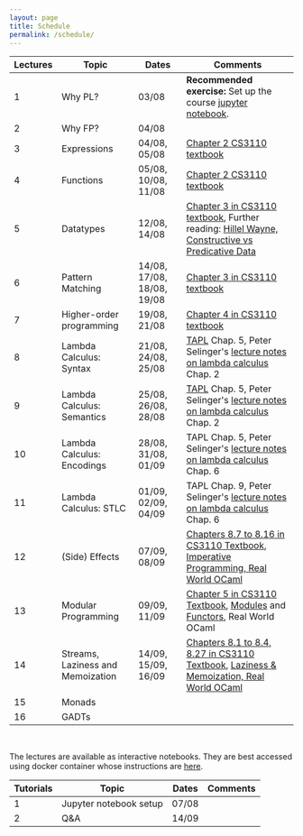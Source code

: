 ```yaml
---
layout: page
title: Schedule
permalink: /schedule/
---
```


| Lectures | Topic | Dates | Comments |
|----------|-------|-------|----------|
| 1 | Why PL? | 03/08 | **Recommended exercise:** Set up the course [jupyter notebook](https://github.com/kayceesrk/cs3100_m20#running-the-jupyter-notebooks). |  
| 2 | Why FP? | 04/08 | |  
| 3 | Expressions | 04/08, 05/08 | [Chapter 2 CS3110 textbook](https://www.cs.cornell.edu/courses/cs3110/2019sp/textbook/basics/intro.html) | 
| 4 | Functions | 05/08, 10/08, 11/08 | [Chapter 2 CS3110 textbook](https://www.cs.cornell.edu/courses/cs3110/2019sp/textbook/basics/intro.html) |  
| 5 | Datatypes | 12/08, 14/08 | [Chapter 3 in CS3110 textbook](http://www.cs.cornell.edu/courses/cs3110/2019sp/textbook/data/intro.html), Further reading: [Hillel Wayne, Constructive vs Predicative Data](https://www.hillelwayne.com/post/constructive/) |  
| 6 | Pattern Matching | 14/08, 17/08, 18/08, 19/08 | [Chapter 3 in CS3110 textbook](http://www.cs.cornell.edu/courses/cs3110/2019sp/textbook/data/intro.html) |  
| 7 | Higher-order programming | 19/08, 21/08 | [Chapter 4 in CS3110 textbook](http://www.cs.cornell.edu/courses/cs3110/2019sp/textbook/data/intro.html) |
| 8 | Lambda Calculus: Syntax | 21/08, 24/08, 25/08 | [TAPL](https://www.cis.upenn.edu/~bcpierce/tapl/) Chap. 5, Peter Selinger's [lecture notes on lambda calculus](https://arxiv.org/abs/0804.3434) Chap. 2 |
| 9 | Lambda Calculus: Semantics | 25/08, 26/08, 28/08 | [TAPL](https://www.cis.upenn.edu/~bcpierce/tapl/) Chap. 5, Peter Selinger's [lecture notes on lambda calculus](https://arxiv.org/abs/0804.3434) Chap. 2 |
| 10| Lambda Calculus: Encodings | 28/08, 31/08, 01/09 | TAPL Chap. 5, Peter Selinger's [lecture notes on lambda calculus](https://arxiv.org/abs/0804.3434) Chap. 6 |
| 11| Lambda Calculus: STLC | 01/09, 02/09, 04/09 | TAPL Chap. 9, Peter Selinger's [lecture notes on lambda calculus](https://arxiv.org/abs/0804.3434) Chap. 6 |
| 12| (Side) Effects | 07/09, 08/09 | [Chapters 8.7 to 8.16 in CS3110 Textbook](http://www.cs.cornell.edu/courses/cs3110/2019sp/textbook/ads/mutability.html), [Imperative Programming, Real World OCaml](https://dev.realworldocaml.org/imperative-programming.html) |
| 13| Modular Programming | 09/09, 11/09 |  [Chapter 5 in CS3110 Textbook](https://www.cs.cornell.edu/courses/cs3110/2019sp/textbook/modules/intro.html), [Modules](https://dev.realworldocaml.org/files-modules-and-programs.html) and [Functors](https://dev.realworldocaml.org/functors.html), Real World OCaml |
| 14| Streams, Laziness and Memoization | 14/09, 15/09, 16/09 | [Chapters 8.1 to 8.4, 8.27 in CS3110 Textbook](https://www.cs.cornell.edu/courses/cs3110/2019sp/textbook/ads/infinite.html), [Laziness & Memoization, Real World OCaml](https://dev.realworldocaml.org/imperative-programming.html#scrollNav-5) |
| 15| Monads | | |
| 16| GADTs | | |

<br/>

The lectures are available as interactive notebooks. They are best accessed
using docker container whose instructions are
[here](https://github.com/kayceesrk/cs3100_m20#running-the-jupyter-notebooks).

| Tutorials | Topic | Dates | Comments |
|-----------|-------|-------|----------|
| 1 | Jupyter notebook setup | 07/08 | |
| 2 | Q&A | 14/09 | |
